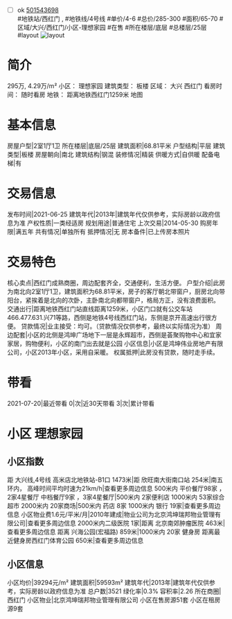 - [ ] ok [501543698](https://bj.5i5j.com/ershoufang/501543698.html)  
 #地铁站/西红门 ,  #地铁线/4号线
#单价/4-6 #总价/285-300 #面积/65-70   #区域/大兴/西红门/小区-理想家园 #在售 #所在楼层/底层 #总楼层/25层 #layout 
![layout](http://image2a.5i5j.com/bdir/layout/92d89e83b41847eda3dc42dd5bc38e45.jpg_P5.jpg) 
# 简介 
 295万,  4.29万/m² 
小区： 理想家园
建筑类型： 板楼
区域： 大兴 西红门
看房时间： 随时看房
地铁： 距离地铁西红门1259米 地图
# 基本信息 
 房屋户型|2室1厅1卫
所在楼层|底层/25层
建筑面积|68.81平米
户型结构|平层
建筑类型|板楼
房屋朝向|南北
建筑结构|钢混
装修情况|精装
供暖方式|自供暖
配备电梯|有
# 交易信息 
 发布时间|2021-06-25
建筑年代|2013年|建筑年代仅供参考，实际房龄以政府信息为准
产权性质|一类经适房
规划用途|普通住宅
上次交易|2014-05-30
购房年限|满五年
共有情况|单独所有
抵押情况|无
房本备件|已上传房本照片
# 交易特色 
 核心卖点|西红门成熟商圈，周边配套齐全，交通便利，生活方便。
户型介绍|此房为南北向2室1厅1卫，建筑面积为68.81平米，房子的客厅朝北带窗户，厨房北向带阳台，紧挨着是北向的次卧，主卧南北向都带窗户，格局方正，没有浪费面积。
交通出行|距离地铁西红门站直线距离1259米，小区门口就有公交车站466.477.631.兴71等路，西侧是地铁4号线西红门站，东侧是京开高速出行很方便。
贷款情况|业主接受：均可。（贷款情况仅供参考，最终以实际情况为准）
周边配套|小区的北侧是鸿坤广场地下一层是永辉超市，西侧是荟聚购物中心和宜家家居，购物便利，小区的南门出去就是公园
小区信息|小区是鸿坤伟业房地产有限公司，小区2013年小区，采用自采暖。
权属抵押|此房没有贷款，随时走手续。
# 带看 
 2021-07-20|最近带看	 0|次|近30天带看	 3|次|累计带看
# 小区 理想家园
## 小区指数 
 距 大兴线,4号线 高米店北地铁站-B1口 1473米|距 欣旺南大街南口站 254米|南五环内， 高峰时间平均时速为21km/h|查看更多周边信息
500米内 平价餐厅98家 ，2家4星餐厅
中档餐厅9家 ，3家4星餐厅|500米内 2家便利店
1000米内 53家综合超市
2000米内 20家商场|500米内 药店 8家
1000米内 银行 19家|查看更多周边信息
小区物业费1.6元/平米/月|2010年建成|物业公司为北京鸿坤瑞邦物业管理有限公司|查看更多周边信息
2000米内二级医院 1家|距离 北京南郊肿瘤医院  463米|查看更多周边信息
距离 兴海公园(宏福路) 859米|1000米内 20家 健身房
距离最近健身房西红门体育公园 650米|查看更多周边信息
## 小区信息 
 小区均价|39294元/m²
建筑面积|59593m²
建筑年代|2013年|建筑年代仅供参考，实际房龄以政府信息为准
总户数|3521
绿化率|0.3%
容积率|2.26
所在商圈|西红门
小区物业|北京鸿坤瑞邦物业管理有限公司
小区在售房源51套
小区在租房源9套
